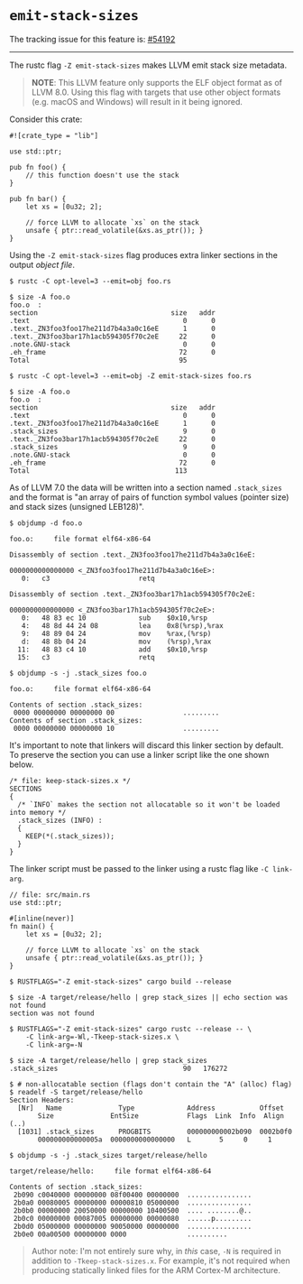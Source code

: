 # `emit-stack-sizes`

The tracking issue for this feature is: [#54192]

[#54192]: https://github.com/rust-lang/rust/issues/54192

------------------------

The rustc flag `-Z emit-stack-sizes` makes LLVM emit stack size metadata.

> **NOTE**: This LLVM feature only supports the ELF object format as of LLVM
> 8.0. Using this flag with targets that use other object formats (e.g. macOS
> and Windows) will result in it being ignored.

Consider this crate:

```
#![crate_type = "lib"]

use std::ptr;

pub fn foo() {
    // this function doesn't use the stack
}

pub fn bar() {
    let xs = [0u32; 2];

    // force LLVM to allocate `xs` on the stack
    unsafe { ptr::read_volatile(&xs.as_ptr()); }
}
```

Using the `-Z emit-stack-sizes` flag produces extra linker sections in the
output *object file*.

``` console
$ rustc -C opt-level=3 --emit=obj foo.rs

$ size -A foo.o
foo.o  :
section                                 size   addr
.text                                      0      0
.text._ZN3foo3foo17he211d7b4a3a0c16eE      1      0
.text._ZN3foo3bar17h1acb594305f70c2eE     22      0
.note.GNU-stack                            0      0
.eh_frame                                 72      0
Total                                     95

$ rustc -C opt-level=3 --emit=obj -Z emit-stack-sizes foo.rs

$ size -A foo.o
foo.o  :
section                                 size   addr
.text                                      0      0
.text._ZN3foo3foo17he211d7b4a3a0c16eE      1      0
.stack_sizes                               9      0
.text._ZN3foo3bar17h1acb594305f70c2eE     22      0
.stack_sizes                               9      0
.note.GNU-stack                            0      0
.eh_frame                                 72      0
Total                                    113
```

As of LLVM 7.0 the data will be written into a section named `.stack_sizes` and
the format is "an array of pairs of function symbol values (pointer size) and
stack sizes (unsigned LEB128)".

``` console
$ objdump -d foo.o

foo.o:     file format elf64-x86-64

Disassembly of section .text._ZN3foo3foo17he211d7b4a3a0c16eE:

0000000000000000 <_ZN3foo3foo17he211d7b4a3a0c16eE>:
   0:   c3                      retq

Disassembly of section .text._ZN3foo3bar17h1acb594305f70c2eE:

0000000000000000 <_ZN3foo3bar17h1acb594305f70c2eE>:
   0:   48 83 ec 10             sub    $0x10,%rsp
   4:   48 8d 44 24 08          lea    0x8(%rsp),%rax
   9:   48 89 04 24             mov    %rax,(%rsp)
   d:   48 8b 04 24             mov    (%rsp),%rax
  11:   48 83 c4 10             add    $0x10,%rsp
  15:   c3                      retq

$ objdump -s -j .stack_sizes foo.o

foo.o:     file format elf64-x86-64

Contents of section .stack_sizes:
 0000 00000000 00000000 00                 .........
Contents of section .stack_sizes:
 0000 00000000 00000000 10                 .........
```

It's important to note that linkers will discard this linker section by default.
To preserve the section you can use a linker script like the one shown below.

``` text
/* file: keep-stack-sizes.x */
SECTIONS
{
  /* `INFO` makes the section not allocatable so it won't be loaded into memory */
  .stack_sizes (INFO) :
  {
    KEEP(*(.stack_sizes));
  }
}
```

The linker script must be passed to the linker using a rustc flag like `-C
link-arg`.

```
// file: src/main.rs
use std::ptr;

#[inline(never)]
fn main() {
    let xs = [0u32; 2];

    // force LLVM to allocate `xs` on the stack
    unsafe { ptr::read_volatile(&xs.as_ptr()); }
}
```

``` console
$ RUSTFLAGS="-Z emit-stack-sizes" cargo build --release

$ size -A target/release/hello | grep stack_sizes || echo section was not found
section was not found

$ RUSTFLAGS="-Z emit-stack-sizes" cargo rustc --release -- \
    -C link-arg=-Wl,-Tkeep-stack-sizes.x \
    -C link-arg=-N

$ size -A target/release/hello | grep stack_sizes
.stack_sizes                               90   176272

$ # non-allocatable section (flags don't contain the "A" (alloc) flag)
$ readelf -S target/release/hello
Section Headers:
  [Nr]   Name              Type             Address           Offset
       Size              EntSize            Flags  Link  Info  Align
(..)
  [1031] .stack_sizes      PROGBITS         000000000002b090  0002b0f0
       000000000000005a  0000000000000000   L       5     0     1

$ objdump -s -j .stack_sizes target/release/hello

target/release/hello:     file format elf64-x86-64

Contents of section .stack_sizes:
 2b090 c0040000 00000000 08f00400 00000000  ................
 2b0a0 00080005 00000000 00000810 05000000  ................
 2b0b0 00000000 20050000 00000000 10400500  .... ........@..
 2b0c0 00000000 00087005 00000000 00000080  ......p.........
 2b0d0 05000000 00000000 90050000 00000000  ................
 2b0e0 00a00500 00000000 0000               ..........
```

> Author note: I'm not entirely sure why, in *this* case, `-N` is required in
> addition to `-Tkeep-stack-sizes.x`. For example, it's not required when
> producing statically linked files for the ARM Cortex-M architecture.
